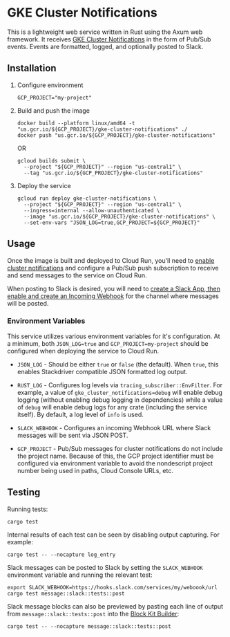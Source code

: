 # GKE Cluster Notifications

This is a lightweight web service written in Rust using the Axum web framework. It receives [GKE Cluster Notifications](https://cloud.google.com/kubernetes-engine/docs/concepts/cluster-notifications) in the form of Pub/Sub events. Events are formatted, logged, and optionally posted to Slack.

## Installation

1.  Configure environment

    ```
    GCP_PROJECT="my-project"
    ```

2.  Build and push the image

    ```
    docker build --platform linux/amd64 -t "us.gcr.io/${GCP_PROJECT}/gke-cluster-notifications" ./
    docker push "us.gcr.io/${GCP_PROJECT}/gke-cluster-notifications"
    ```

    OR

    ```
    gcloud builds submit \
      --project "${GCP_PROJECT}" --region "us-central1" \
      --tag "us.gcr.io/${GCP_PROJECT}/gke-cluster-notifications"
    ```

3.  Deploy the service

    ```
    gcloud run deploy gke-cluster-notifications \
      --project "${GCP_PROJECT}" --region "us-central1" \
      --ingress=internal --allow-unauthenticated \
      --image "us.gcr.io/${GCP_PROJECT}/gke-cluster-notifications" \
      --set-env-vars "JSON_LOG=true,GCP_PROJECT=${GCP_PROJECT}"
    ```

## Usage

Once the image is built and deployed to Cloud Run, you'll need to [enable cluster notifications](https://cloud.google.com/kubernetes-engine/docs/how-to/cluster-notifications) and configure a Pub/Sub push subscription to receive and send messages to the service on Cloud Run.

When posting to Slack is desired, you will need to [create a Slack App, then enable and create an Incoming Webhook](https://api.slack.com/messaging/webhooks) for the channel where messages will be posted.

### Environment Variables

This service utilizes various environment variables for it's configuration. At a minimum, both `JSON_LOG=true` and `GCP_PROJECT=my-project` should be configured when deploying the service to Cloud Run.

* `JSON_LOG` - Should be either `true` or `false` (the default). When `true`, this enables Stackdriver compatible JSON formatted log output.

* `RUST_LOG` - Configures log levels via `tracing_subscriber::EnvFilter`. For example, a value of `gke_cluster_notifications=debug` will enable debug logging (without enabling debug logging in dependencies) while a value of `debug` will enable debug logs for any crate (including the service itself). By default, a log level of `info` is used.

* `SLACK_WEBHOOK` - Configures an incoming Webhook URL where Slack messages will be sent via JSON POST.

* `GCP_PROJECT` - Pub/Sub messages for cluster notifications do not include the project name. Because of this, the GCP project identifier must be configured via environment variable to avoid the nondescript project number being used in paths, Cloud Console URLs, etc.

## Testing

Running tests:

```
cargo test
```

Internal results of each test can be seen by disabling output capturing. For example:

```
cargo test -- --nocapture log_entry
```

Slack messages can be posted to Slack by setting the `SLACK_WEBHOOK` environment variable and running the relevant test:

```
export SLACK_WEBHOOK=https://hooks.slack.com/services/my/weboook/url
cargo test message::slack::tests::post
```

Slack message blocks can also be previewed by pasting each line of output from `message::slack::tests::post` into the [Block Kit Builder](https://app.slack.com/block-kit-builder/):

```
cargo test -- --nocapture message::slack::tests::post
```
